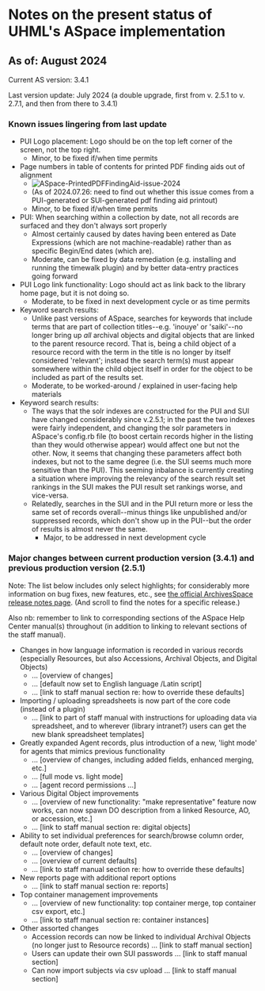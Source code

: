 # Notes on the present status of UHML's ASpace implementation

## As of: August 2024

Current AS version: 3.4.1

Last version update: July 2024 (a double upgrade, first from v. 2.5.1 to v. 2.7.1, and then from there to 3.4.1)

### Known issues lingering from last update

- PUI Logo placement: Logo should be on the top left corner of the screen, not the top right.
  - Minor, to be fixed if/when time permits
- Page numbers in table of contents for printed PDF finding aids out of alignment
  - ![ASpace-PrintedPDFFindingAid-issue-2024](https://github.com/user-attachments/assets/7603dcba-7b89-4425-9be6-a5f64f4dcaee)
  - (As of 2024.07.26: need to find out whether this issue comes from a PUI-generated or SUI-generated pdf finding aid printout)
  - Minor, to be fixed if/when time permits
- PUI: When searching within a collection by date, not all records are surfaced and they don't always sort properly
  - Almost certainly caused by dates having been entered as Date Expressions (which are not machine-readable) rather than as specific Begin/End dates (which are). 
  - Moderate, can be fixed by data remediation (e.g. installing and running the timewalk plugin) and by better data-entry practices going forward   
- PUI Logo link functionality: Logo should act as link back to the library home page, but it is not doing so.
  - Moderate, to be fixed in next development cycle or as time permits
- Keyword search results:
  - Unlike past versions of ASpace, searches for keywords that include terms that are part of collection titles--e.g. 'inouye' or 'saiki'--no longer bring up *all* archival objects and digital objects that are linked to the parent resource record. That is, being a child object of a resource record with the term in the title is no longer by itself considered 'relevant'; instead the search term(s) must appear somewhere within the child object itself in order for the object to be included as part of the results set.
  - Moderate, to be worked-around / explained in user-facing help materials
- Keyword search results:
  - The ways that the solr indexes are constructed for the PUI and SUI have changed considerably since v.2.5.1; in the past the two indexes were fairly independent, and changing the solr parameters in ASpace's config.rb file (to boost certain records higher in the listing than they would otherwise appear) would affect one but not the other.  Now, it seems that changing these parameters affect both indexes, but not to the same degree (i.e. the SUI seems much more sensitive than the PUI). This seeming inbalance is currently creating a situation where improving the relevancy of the search result set rankings in the SUI makes the PUI result set rankings worse, and vice-versa.
  - Relatedly, searches in the SUI and in the PUI return more or less the same set of records overall--minus things like unpublished and/or suppressed records, which don't show up in the PUI--but the order of results is almost never the same.
    - Major, to be addressed in next development cycle

### Major changes between current production version (3.4.1) and previous production version (2.5.1)

Note: The list below includes only select highlights; for considerably more information on bug fixes, new features, etc., see [the official ArchivesSpace release notes page](https://github.com/archivesspace/archivesspace/releases). (And scroll to find the notes for a specific release.)

Also nb: remember to link to corresponding sections of the ASpace Help Center manual(s) throughout (in addition to linking to relevant sections of the staff manual).

- Changes in how language information is recorded in various records (especially Resources, but also Accessions, Archival Objects, and Digital Objects)
  - ... [overview of changes]
  - ... [default now set to English language /Latin script]
  - ... [link to staff manual section re: how to override these defaults]
- Importing / uploading spreadsheets is now part of the core code (instead of a plugin)
  - ... [link to part of staff manual with instructions for uploading data via spreadsheet, and to wherever (library intranet?) users can get the new blank spreadsheet templates]
- Greatly expanded Agent records, plus introduction of a new, 'light mode' for agents that mimics previous functionality
  - ... [overview of changes, including added fields, enhanced merging, etc.]
  - ... [full mode vs. light mode]
  - ... [agent record permissions ...]
- Various Digital Object improvements
  - ... [overview of new functionality: "make representative" feature now works, can now spawn DO description from a linked Resource, AO, or accession, etc.]
  - ... [link to staff manual section re: digital objects]
- Ability to set individual preferences for search/browse column order, default note order, default note text, etc.
  - ... [overview of changes]
  - ... [overview of current defaults]
  - ... [link to staff manual section re: how to override these defaults]
- New reports page with additional report options
  - ... [link to staff manual section re: reports]
- Top container management improvements
  - ... [overview of new functionality: top container merge, top container csv export, etc.]
  - ... [link to staff manual section re: container instances]
- Other assorted changes
  - Accession records can now be linked to individual Archival Objects (no longer just to Resource records) ... [link to staff manual section]
  - Users can update their own SUI passwords ... [link to staff manual section]
  - Can now import subjects via csv upload ... [link to staff manual section]
